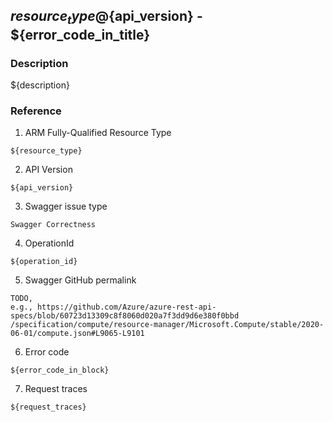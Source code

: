 ## ${resource_type}@${api_version} - ${error_code_in_title}

### Description

${description}

### Reference

1. ARM Fully-Qualified Resource Type
```
${resource_type}
```

2. API Version
```
${api_version}
```

3. Swagger issue type
```
Swagger Correctness
```

4. OperationId
```
${operation_id}
```

5. Swagger GitHub permalink
```
TODO, 
e.g., https://github.com/Azure/azure-rest-api-specs/blob/60723d13309c8f8060d020a7f3dd9d6e380f0bbd
/specification/compute/resource-manager/Microsoft.Compute/stable/2020-06-01/compute.json#L9065-L9101
```

6. Error code
```
${error_code_in_block}
```

7. Request traces
```
${request_traces}
```